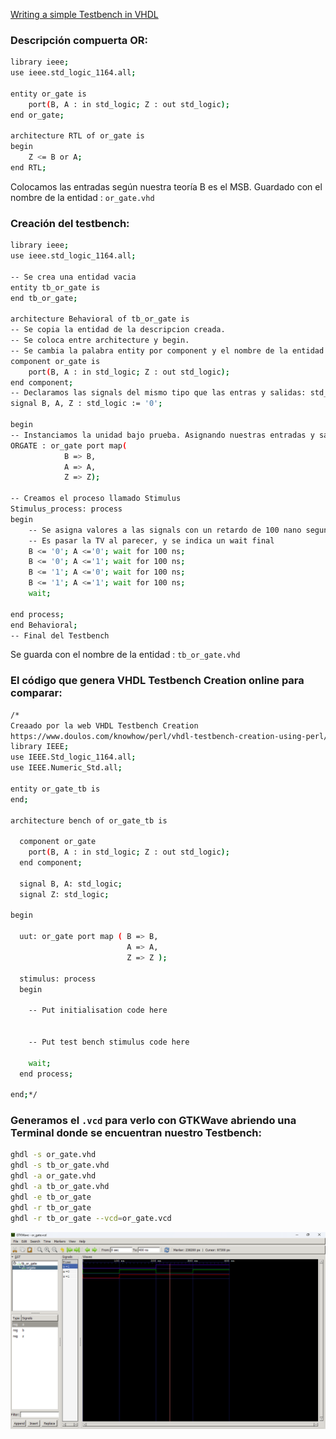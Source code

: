 [Writing a simple Testbench in VHDL](https://youtu.be/kfaHtXxtQmI)

### Descripción compuerta OR:
````bash
library ieee;
use ieee.std_logic_1164.all;

entity or_gate is
	port(B, A : in std_logic; Z : out std_logic);
end or_gate;

architecture RTL of or_gate is
begin
	Z <= B or A;
end RTL;
````

Colocamos las entradas según nuestra teoría B es el MSB. Guardado con el nombre de la entidad : ``or_gate.vhd``

### Creación del testbench:
````bash
library ieee;
use ieee.std_logic_1164.all;

-- Se crea una entidad vacia
entity tb_or_gate is
end tb_or_gate;

architecture Behavioral of tb_or_gate is
-- Se copia la entidad de la descripcion creada.
-- Se coloca entre architecture y begin.
-- Se cambia la palabra entity por component y el nombre de la entidad en end por component.
component or_gate is
	port(B, A : in std_logic; Z : out std_logic);
end component;
-- Declaramos las signals del mismo tipo que las entras y salidas: std_logic.
signal B, A, Z : std_logic := '0';

begin
-- Instanciamos la unidad bajo prueba. Asignando nuestras entradas y salidas a unas segnales que debemos declarar luego del componente
ORGATE : or_gate port map(
			B => B,
			A => A,
			Z => Z);

-- Creamos el proceso llamado Stimulus
Stimulus_process: process
begin
	-- Se asigna valores a las signals con un retardo de 100 nano segundos
	-- Es pasar la TV al parecer, y se indica un wait final
	B <= '0'; A <='0'; wait for 100 ns;
	B <= '0'; A <='1'; wait for 100 ns;
	B <= '1'; A <='0'; wait for 100 ns;
	B <= '1'; A <='1'; wait for 100 ns;
	wait;

end process;
end Behavioral;
-- Final del Testbench
````

Se guarda con el nombre de la entidad : ``tb_or_gate.vhd``

### El código que genera VHDL Testbench Creation online para comparar:
````bash
/*
Creaado por la web VHDL Testbench Creation
https://www.doulos.com/knowhow/perl/vhdl-testbench-creation-using-perl/
library IEEE;
use IEEE.Std_logic_1164.all;
use IEEE.Numeric_Std.all;

entity or_gate_tb is
end;

architecture bench of or_gate_tb is

  component or_gate
  	port(B, A : in std_logic; Z : out std_logic);
  end component;

  signal B, A: std_logic;
  signal Z: std_logic;

begin

  uut: or_gate port map ( B => B,
                          A => A,
                          Z => Z );

  stimulus: process
  begin
  
    -- Put initialisation code here


    -- Put test bench stimulus code here

    wait;
  end process;

end;*/
````

### Generamos el ``.vcd`` para verlo con GTKWave abriendo una Terminal donde se encuentran nuestro Testbench:
````bash
ghdl -s or_gate.vhd
ghdl -s tb_or_gate.vhd
ghdl -a or_gate.vhd
ghdl -a tb_or_gate.vhd
ghdl -e tb_or_gate
ghdl -r tb_or_gate
ghdl -r tb_or_gate --vcd=or_gate.vcd
````

![Resultado](media/24.png)
